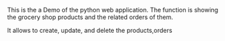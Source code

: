 This is the a Demo of the python web application. The function is showing the grocery shop products and the related orders of them.

It allows to create, update, and delete the products,orders
